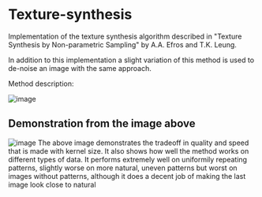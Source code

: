 # Texture-synthesis
Implementation of the texture synthesis algorithm described in "Texture Synthesis by Non-parametric Sampling" by A.A. Efros and T.K. Leung.

In addition to this implementation a slight variation of this method is used to de-noise an image with the same approach.

Method description:

![image](https://user-images.githubusercontent.com/35537164/166247656-a5b9a137-3df7-4778-923f-4bfb869fd74c.png)

## Demonstration from the image above
![image](https://github.com/sverrirhd/Texture-synthesis/blob/main/gifs/all_together.gif?raw=true)
The above image demonstrates the tradeoff in quality and speed that is made with kernel size. It also shows how well the method works on different types of data. It performs extremely well on uniformily repeating patterns, slightly worse on more natural, uneven patterns but worst on images without patterns, although it does a decent job of making the last image look close to natural 
